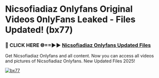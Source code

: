 # Nicsofiadiaz Onlyfans Original Videos 0nlyFans Leaked - Files Updated! (bx77)

<h3>🔴 CLICK HERE 🌐==►► <a href="https://tinyurl.com/2m67pmp6" rel="nofollow">Nicsofiadiaz Onlyfans Updated Files</a></h3>

Get Nicsofiadiaz Onlyfans and all content. Now you can access all videos and pictures of Nicsofiadiaz Onlyfans. New Updated Files 2025!

[![bx77](https://i.imgur.com/H4QAA4z.gif)](https://tinyurl.com/2m67pmp6)